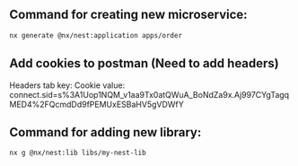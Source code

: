 ## Command for creating new microservice: 
```sh
nx generate @nx/nest:application apps/order
```

## Add cookies to postman (Need to add headers) 
Headers tab
key: Cookie
value: connect.sid=s%3A1Uop1NQM_v1aa9Tx0atQWuA_BoNdZa9x.Aj997CYgTagqMED4%2FQcmdDd9fPEMUxESBaHV5gVDWfY

## Command for adding new library: 
```sh
nx g @nx/nest:lib libs/my-nest-lib
```
